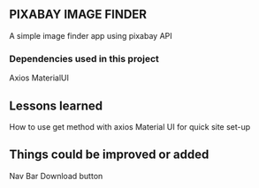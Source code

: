 ## PIXABAY IMAGE FINDER
A simple image finder app using pixabay API

### Dependencies used in this project
Axios
MaterialUI

## Lessons learned
How to use get method with axios
Material UI for quick site set-up

## Things could be improved or added
Nav Bar
Download button
